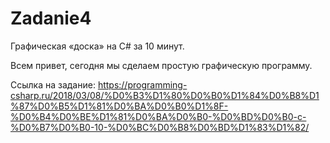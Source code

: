 # Zadanie4

Графическая «доска» на C# за 10 минут.

Всем привет, сегодня мы сделаем простую графическую программу.

Ссылка на задание: https://programming-csharp.ru/2018/03/08/%D0%B3%D1%80%D0%B0%D1%84%D0%B8%D1%87%D0%B5%D1%81%D0%BA%D0%B0%D1%8F-%D0%B4%D0%BE%D1%81%D0%BA%D0%B0-%D0%BD%D0%B0-c-%D0%B7%D0%B0-10-%D0%BC%D0%B8%D0%BD%D1%83%D1%82/
